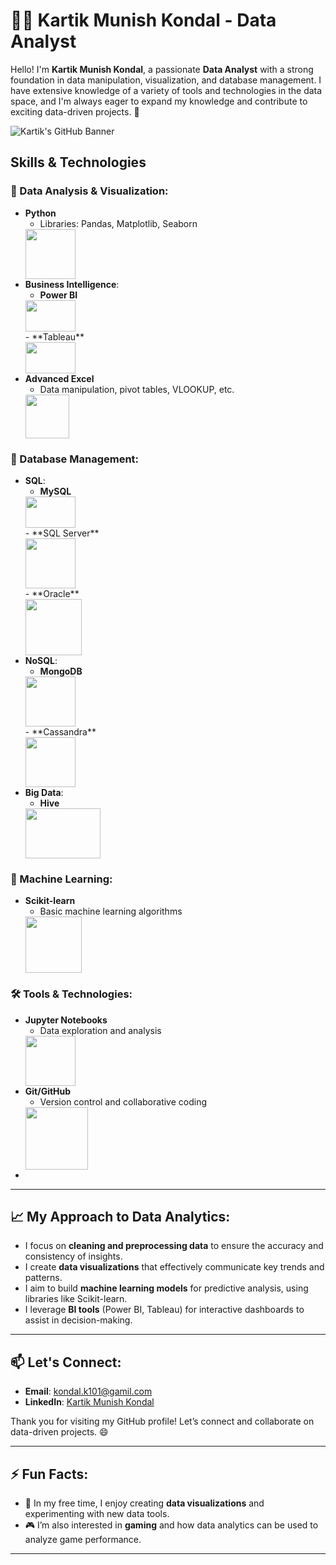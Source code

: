 # 🙋‍♂️ Kartik Munish Kondal - Data Analyst

Hello! I'm **Kartik Munish Kondal**, a passionate **Data Analyst** with a strong foundation in data manipulation, visualization, and database management. I have extensive   knowledge of a variety of tools and technologies in the data space, and I'm always eager to expand my knowledge and contribute to exciting data-driven projects. 🌱

![Kartik's GitHub Banner](https://www.primeone.global/wp-content/uploads/2022/02/Data-Analytics-.gif) <!-- Replace with an actual image URL -->

##  Skills & Technologies

### 🔧 Data Analysis & Visualization:
- **Python**
  - Libraries: Pandas, Matplotlib, Seaborn
  <div>
    <img src="https://upload.wikimedia.org/wikipedia/commons/c/c3/Python-logo-notext.svg" width="80" height="80" />
  </div>
- **Business Intelligence**:
  - **Power BI**
  <div>
    <img src="https://pnghq.com/wp-content/uploads/power-bi-logo-full-hd-png-99451-400x225.png" width="80" height="50" />
  </div>
  - **Tableau**
  <div>
    <img src="https://pnghq.com/wp-content/uploads/pnghq.com-tableau-transparent-png-f-8.png" width="80" height="50" />
  </div>
- **Advanced Excel**
  - Data manipulation, pivot tables, VLOOKUP, etc.
  <div>
    <img src="https://i.pinimg.com/originals/1b/db/8a/1bdb8ac897512116cbac58ffe7560d82.png" width="70" height="70" />
  </div>

### 🧺 Database Management:
- **SQL**:
  - **MySQL**
  <div>
    <img src="https://www.pngplay.com/wp-content/uploads/7/Mysql-Logo-PNG-Background-420x279.png" width="80" height="50" />
  </div>
  - **SQL Server**
  <div>
    <img src="https://www.iconshock.com/image/Diamond/Database/microsoft_sql_server" width="80" height="80" />
  </div>
  - **Oracle**
  <div>
    <img src="https://pnghq.com/wp-content/uploads/oracle-logo-png-transparent-svg-vector-55194-400x400.png" width="90" height="90" />
  </div>
- **NoSQL**:
  - **MongoDB**
  <div>
    <img src="https://www.pngall.com/wp-content/uploads/13/Mongodb-PNG-Photo.png" width="80" height="80" />
  </div>
  - **Cassandra**
  <div>
    <img src="https://grafana.com/media/solutions/apache-cassandra/Apache-cassandra-icon.png" width="80" height="80" />
  </div>
- **Big Data**:
  - **Hive**
  <div>
    <img src="https://cdn-images-1.medium.com/max/920/1*CWlNYskk_e8Xp7_v42hxQQ.png" width="120" height="80" />
  </div>

### 🧠 Machine Learning:
- **Scikit-learn**
  - Basic machine learning algorithms
  <div>
    <img src="https://upload.wikimedia.org/wikipedia/commons/0/05/Scikit_learn_logo_small.svg" width="90" height="90" />
  </div>

### 🛠 Tools & Technologies:
- **Jupyter Notebooks**
  - Data exploration and analysis
  <div>
    <img src="https://pythonforundergradengineers.com/posts/voila/images/jupyter_logo.png" width="80" height="80" />
  </div>
- **Git/GitHub**
  - Version control and collaborative coding
  <div>
    <img src="https://www.pngmart.com/files/22/GitHub-PNG-Isolated-Transparent-HD-Photo.png" width="100" height="100" />
  </div>
- 
---

## 📈 My Approach to Data Analytics:
- I focus on **cleaning and preprocessing data** to ensure the accuracy and consistency of insights.
- I create **data visualizations** that effectively communicate key trends and patterns.
- I aim to build **machine learning models** for predictive analysis, using libraries like Scikit-learn.
- I leverage **BI tools** (Power BI, Tableau) for interactive dashboards to assist in decision-making.

---

## 📫 Let's Connect:

- **Email**: kondal.k101@gamil.com 
- **LinkedIn**: [Kartik Munish Kondal](www.linkedin.com/in/kartik-munish-kondal-b8bb12278)

Thank you for visiting my GitHub profile! Let’s connect and collaborate on data-driven projects. 😄

---

## ⚡ Fun Facts:
- 🎨 In my free time, I enjoy creating **data visualizations** and experimenting with new data tools.
- 🎮 I’m also interested in **gaming** and how data analytics can be used to analyze game performance.

---

